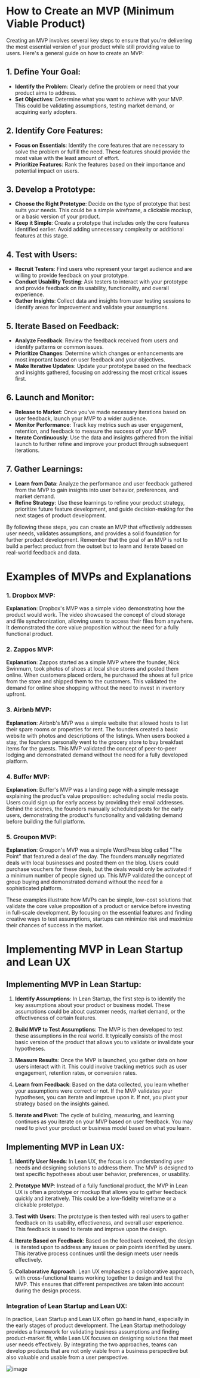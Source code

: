 # How to Create an MVP (Minimum Viable Product)

Creating an MVP involves several key steps to ensure that you're delivering the most essential version of your product while still providing value to users. Here's a general guide on how to create an MVP:

## 1. Define Your Goal:

- **Identify the Problem**: Clearly define the problem or need that your product aims to address.
- **Set Objectives**: Determine what you want to achieve with your MVP. This could be validating assumptions, testing market demand, or acquiring early adopters.

## 2. Identify Core Features:

- **Focus on Essentials**: Identify the core features that are necessary to solve the problem or fulfill the need. These features should provide the most value with the least amount of effort.
- **Prioritize Features**: Rank the features based on their importance and potential impact on users.

## 3. Develop a Prototype:

- **Choose the Right Prototype**: Decide on the type of prototype that best suits your needs. This could be a simple wireframe, a clickable mockup, or a basic version of your product.
- **Keep it Simple**: Create a prototype that includes only the core features identified earlier. Avoid adding unnecessary complexity or additional features at this stage.

## 4. Test with Users:

- **Recruit Testers**: Find users who represent your target audience and are willing to provide feedback on your prototype.
- **Conduct Usability Testing**: Ask testers to interact with your prototype and provide feedback on its usability, functionality, and overall experience.
- **Gather Insights**: Collect data and insights from user testing sessions to identify areas for improvement and validate your assumptions.

## 5. Iterate Based on Feedback:

- **Analyze Feedback**: Review the feedback received from users and identify patterns or common issues.
- **Prioritize Changes**: Determine which changes or enhancements are most important based on user feedback and your objectives.
- **Make Iterative Updates**: Update your prototype based on the feedback and insights gathered, focusing on addressing the most critical issues first.

## 6. Launch and Monitor:

- **Release to Market**: Once you've made necessary iterations based on user feedback, launch your MVP to a wider audience.
- **Monitor Performance**: Track key metrics such as user engagement, retention, and feedback to measure the success of your MVP.
- **Iterate Continuously**: Use the data and insights gathered from the initial launch to further refine and improve your product through subsequent iterations.

## 7. Gather Learnings:

- **Learn from Data**: Analyze the performance and user feedback gathered from the MVP to gain insights into user behavior, preferences, and market demand.
- **Refine Strategy**: Use these learnings to refine your product strategy, prioritize future feature development, and guide decision-making for the next stages of product development.

By following these steps, you can create an MVP that effectively addresses user needs, validates assumptions, and provides a solid foundation for further product development. Remember that the goal of an MVP is not to build a perfect product from the outset but to learn and iterate based on real-world feedback and data.



# Examples of MVPs and Explanations

### 1. Dropbox MVP:

**Explanation**: Dropbox's MVP was a simple video demonstrating how the product would work. The video showcased the concept of cloud storage and file synchronization, allowing users to access their files from anywhere. It demonstrated the core value proposition without the need for a fully functional product.

### 2. Zappos MVP:

**Explanation**: Zappos started as a simple MVP where the founder, Nick Swinmurn, took photos of shoes at local shoe stores and posted them online. When customers placed orders, he purchased the shoes at full price from the store and shipped them to the customers. This validated the demand for online shoe shopping without the need to invest in inventory upfront.

### 3. Airbnb MVP:

**Explanation**: Airbnb's MVP was a simple website that allowed hosts to list their spare rooms or properties for rent. The founders created a basic website with photos and descriptions of the listings. When users booked a stay, the founders personally went to the grocery store to buy breakfast items for the guests. This MVP validated the concept of peer-to-peer lodging and demonstrated demand without the need for a fully developed platform.

### 4. Buffer MVP:

**Explanation**: Buffer's MVP was a landing page with a simple message explaining the product's value proposition: scheduling social media posts. Users could sign up for early access by providing their email addresses. Behind the scenes, the founders manually scheduled posts for the early users, demonstrating the product's functionality and validating demand before building the full platform.

### 5. Groupon MVP:

**Explanation**: Groupon's MVP was a simple WordPress blog called "The Point" that featured a deal of the day. The founders manually negotiated deals with local businesses and posted them on the blog. Users could purchase vouchers for these deals, but the deals would only be activated if a minimum number of people signed up. This MVP validated the concept of group buying and demonstrated demand without the need for a sophisticated platform.

These examples illustrate how MVPs can be simple, low-cost solutions that validate the core value proposition of a product or service before investing in full-scale development. By focusing on the essential features and finding creative ways to test assumptions, startups can minimize risk and maximize their chances of success in the market.












# Implementing MVP in Lean Startup and Lean UX

## Implementing MVP in Lean Startup:

1. **Identify Assumptions**: In Lean Startup, the first step is to identify the key assumptions about your product or business model. These assumptions could be about customer needs, market demand, or the effectiveness of certain features.

2. **Build MVP to Test Assumptions**: The MVP is then developed to test these assumptions in the real world. It typically consists of the most basic version of the product that allows you to validate or invalidate your hypotheses.

3. **Measure Results**: Once the MVP is launched, you gather data on how users interact with it. This could involve tracking metrics such as user engagement, retention rates, or conversion rates.

4. **Learn from Feedback**: Based on the data collected, you learn whether your assumptions were correct or not. If the MVP validates your hypotheses, you can iterate and improve upon it. If not, you pivot your strategy based on the insights gained.

5. **Iterate and Pivot**: The cycle of building, measuring, and learning continues as you iterate on your MVP based on user feedback. You may need to pivot your product or business model based on what you learn.

## Implementing MVP in Lean UX:

1. **Identify User Needs**: In Lean UX, the focus is on understanding user needs and designing solutions to address them. The MVP is designed to test specific hypotheses about user behavior, preferences, or usability.

2. **Prototype MVP**: Instead of a fully functional product, the MVP in Lean UX is often a prototype or mockup that allows you to gather feedback quickly and iteratively. This could be a low-fidelity wireframe or a clickable prototype.

3. **Test with Users**: The prototype is then tested with real users to gather feedback on its usability, effectiveness, and overall user experience. This feedback is used to iterate and improve upon the design.

4. **Iterate Based on Feedback**: Based on the feedback received, the design is iterated upon to address any issues or pain points identified by users. This iterative process continues until the design meets user needs effectively.

5. **Collaborative Approach**: Lean UX emphasizes a collaborative approach, with cross-functional teams working together to design and test the MVP. This ensures that different perspectives are taken into account during the design process.

### Integration of Lean Startup and Lean UX:

In practice, Lean Startup and Lean UX often go hand in hand, especially in the early stages of product development. The Lean Startup methodology provides a framework for validating business assumptions and finding product-market fit, while Lean UX focuses on designing solutions that meet user needs effectively. By integrating the two approaches, teams can develop products that are not only viable from a business perspective but also valuable and usable from a user perspective.


![image](https://github.com/Collegehive/Notes/assets/159722383/597ae9f6-14c1-41dd-bf93-0a50b1edf146)
